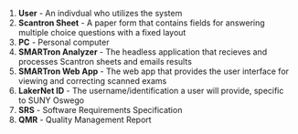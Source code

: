 1. **User** - An indivdual who utilizes the system
2. **Scantron Sheet** - A paper form that contains fields for answering multiple choice questions with a fixed layout
3. **PC** - Personal computer
4. **SMARTron Analyzer** - The headless application that recieves and processes Scantron sheets and emails results
5. **SMARTron Web App** - The web app that provides the user interface for viewing and correcting scanned exams
6. **LakerNet ID** - The username/identification a user will provide, specific to SUNY Oswego
7. **SRS** - Software Requirements Specification
8. **QMR** - Quality Management Report